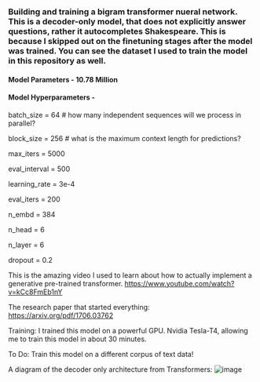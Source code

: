 ### Building and training a bigram transformer nueral network. This is a decoder-only model, that does not explicitly answer questions, rather it autocompletes Shakespeare. This is because I skipped out on the finetuning stages after the model was trained. You can see the dataset I used to train the model in this repository as well.


#### Model Parameters - 10.78 Million
#### Model Hyperparameters - 
batch_size = 64 # how many independent sequences will we process in parallel?

block_size = 256 # what is the maximum context length for predictions?

max_iters = 5000

eval_interval = 500

learning_rate = 3e-4

eval_iters = 200

n_embd = 384

n_head = 6

n_layer = 6

dropout = 0.2

This is the amazing video I used to learn about how to actually implement a generative pre-trained transformer.
https://www.youtube.com/watch?v=kCc8FmEb1nY

The research paper that started everything:
https://arxiv.org/pdf/1706.03762

Training:
I trained this model on a powerful GPU. Nvidia Tesla-T4, allowing me to train this model in about 30 minutes. 

To Do:
Train this model on a different corpus of text data!

A diagram of the decoder only architecture from Transformers:
![image](https://github.com/user-attachments/assets/860fad93-fba3-48bd-a0f2-0c1eb979c7cd)

